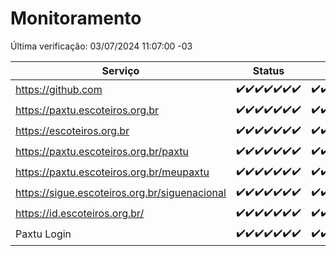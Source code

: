 # Monitoramento

Última verificação: 03/07/2024 11:07:00 -03

|Serviço|Status|Últimas 24h|
|---|---|---|
|https://github.com|<span title="2024-06-26: OK=24">✔️</span><span title="2024-06-27: OK=24">✔️</span><span title="2024-06-28: OK=24">✔️</span><span title="2024-06-29: OK=24">✔️</span><span title="2024-06-30: OK=24">✔️</span><span title="2024-07-01: OK=23">✔️</span><span title="2024-07-02: OK=14">✔️</span>|<span title="02/07/2024 11:07:00 -03 : 200">✔️</span><span title="02/07/2024 12:07:00 -03 : 200">✔️</span><span title="02/07/2024 13:09:00 -03 : 200">✔️</span><span title="02/07/2024 14:06:00 -03 : 200">✔️</span><span title="02/07/2024 15:08:00 -03 : 200">✔️</span><span title="02/07/2024 16:07:00 -03 : 200">✔️</span><span title="02/07/2024 17:07:00 -03 : 200">✔️</span><span title="02/07/2024 18:06:00 -03 : 200">✔️</span><span title="02/07/2024 19:07:00 -03 : 200">✔️</span><span title="02/07/2024 20:06:00 -03 : 200">✔️</span><span title="02/07/2024 21:33:00 -03 : 200">✔️</span><span title="02/07/2024 22:54:00 -03 : 200">✔️</span><span title="02/07/2024 23:25:00 -03 : 200">✔️</span><span title="03/07/2024 00:08:00 -03 : 200">✔️</span><span title="03/07/2024 01:08:00 -03 : 200">✔️</span><span title="03/07/2024 02:07:00 -03 : 200">✔️</span><span title="03/07/2024 03:11:00 -03 : 200">✔️</span><span title="03/07/2024 04:07:00 -03 : 200">✔️</span><span title="03/07/2024 05:10:00 -03 : 200">✔️</span><span title="03/07/2024 06:07:00 -03 : 200">✔️</span><span title="03/07/2024 07:08:00 -03 : 200">✔️</span><span title="03/07/2024 08:06:00 -03 : 200">✔️</span><span title="03/07/2024 09:13:00 -03 : 200">✔️</span><span title="03/07/2024 10:10:00 -03 : 200">✔️</span><span title="03/07/2024 11:07:00 -03 : 200">✔️</span>|
|https://paxtu.escoteiros.org.br|<span title="2024-06-26: OK=24">✔️</span><span title="2024-06-27: OK=24">✔️</span><span title="2024-06-28: OK=24">✔️</span><span title="2024-06-29: OK=24">✔️</span><span title="2024-06-30: OK=24">✔️</span><span title="2024-07-01: OK=23">✔️</span><span title="2024-07-02: OK=14">✔️</span>|<span title="02/07/2024 11:07:00 -03 : 200">✔️</span><span title="02/07/2024 12:07:00 -03 : 200">✔️</span><span title="02/07/2024 13:09:00 -03 : 200">✔️</span><span title="02/07/2024 14:06:00 -03 : 200">✔️</span><span title="02/07/2024 15:08:00 -03 : 200">✔️</span><span title="02/07/2024 16:07:00 -03 : 200">✔️</span><span title="02/07/2024 17:07:00 -03 : 200">✔️</span><span title="02/07/2024 18:06:00 -03 : 200">✔️</span><span title="02/07/2024 19:07:00 -03 : 200">✔️</span><span title="02/07/2024 20:06:00 -03 : 200">✔️</span><span title="02/07/2024 21:33:00 -03 : 200">✔️</span><span title="02/07/2024 22:54:00 -03 : 200">✔️</span><span title="02/07/2024 23:25:00 -03 : 200">✔️</span><span title="03/07/2024 00:08:00 -03 : 200">✔️</span><span title="03/07/2024 01:08:00 -03 : 200">✔️</span><span title="03/07/2024 02:07:00 -03 : 200">✔️</span><span title="03/07/2024 03:11:00 -03 : 200">✔️</span><span title="03/07/2024 04:07:00 -03 : 200">✔️</span><span title="03/07/2024 05:10:00 -03 : 200">✔️</span><span title="03/07/2024 06:07:00 -03 : 200">✔️</span><span title="03/07/2024 07:08:00 -03 : 200">✔️</span><span title="03/07/2024 08:06:00 -03 : 200">✔️</span><span title="03/07/2024 09:13:00 -03 : 200">✔️</span><span title="03/07/2024 10:10:00 -03 : 200">✔️</span><span title="03/07/2024 11:07:00 -03 : 200">✔️</span>|
|https://escoteiros.org.br|<span title="2024-06-26: OK=24">✔️</span><span title="2024-06-27: OK=24">✔️</span><span title="2024-06-28: OK=24">✔️</span><span title="2024-06-29: OK=24">✔️</span><span title="2024-06-30: OK=24">✔️</span><span title="2024-07-01: OK=23">✔️</span><span title="2024-07-02: OK=14">✔️</span>|<span title="02/07/2024 11:07:00 -03 : 200">✔️</span><span title="02/07/2024 12:07:00 -03 : 200">✔️</span><span title="02/07/2024 13:09:00 -03 : 200">✔️</span><span title="02/07/2024 14:06:00 -03 : 200">✔️</span><span title="02/07/2024 15:08:00 -03 : 200">✔️</span><span title="02/07/2024 16:07:00 -03 : 200">✔️</span><span title="02/07/2024 17:07:00 -03 : 200">✔️</span><span title="02/07/2024 18:06:00 -03 : 200">✔️</span><span title="02/07/2024 19:07:00 -03 : 200">✔️</span><span title="02/07/2024 20:06:00 -03 : 200">✔️</span><span title="02/07/2024 21:33:00 -03 : 200">✔️</span><span title="02/07/2024 22:54:00 -03 : 200">✔️</span><span title="02/07/2024 23:25:00 -03 : 200">✔️</span><span title="03/07/2024 00:08:00 -03 : 200">✔️</span><span title="03/07/2024 01:08:00 -03 : 200">✔️</span><span title="03/07/2024 02:07:00 -03 : 200">✔️</span><span title="03/07/2024 03:11:00 -03 : 200">✔️</span><span title="03/07/2024 04:07:00 -03 : 200">✔️</span><span title="03/07/2024 05:10:00 -03 : 200">✔️</span><span title="03/07/2024 06:07:00 -03 : 200">✔️</span><span title="03/07/2024 07:08:00 -03 : 200">✔️</span><span title="03/07/2024 08:06:00 -03 : 0">❌</span><span title="03/07/2024 09:13:00 -03 : 200">✔️</span><span title="03/07/2024 10:10:00 -03 : 200">✔️</span><span title="03/07/2024 11:07:00 -03 : 200">✔️</span>|
|https://paxtu.escoteiros.org.br/paxtu|<span title="2024-06-26: OK=24">✔️</span><span title="2024-06-27: OK=24">✔️</span><span title="2024-06-28: OK=24">✔️</span><span title="2024-06-29: OK=24">✔️</span><span title="2024-06-30: OK=24">✔️</span><span title="2024-07-01: OK=23">✔️</span><span title="2024-07-02: OK=14">✔️</span>|<span title="02/07/2024 11:07:00 -03 : 200">✔️</span><span title="02/07/2024 12:07:00 -03 : 200">✔️</span><span title="02/07/2024 13:09:00 -03 : 200">✔️</span><span title="02/07/2024 14:06:00 -03 : 200">✔️</span><span title="02/07/2024 15:08:00 -03 : 200">✔️</span><span title="02/07/2024 16:07:00 -03 : 200">✔️</span><span title="02/07/2024 17:07:00 -03 : 200">✔️</span><span title="02/07/2024 18:06:00 -03 : 200">✔️</span><span title="02/07/2024 19:07:00 -03 : 200">✔️</span><span title="02/07/2024 20:06:00 -03 : 200">✔️</span><span title="02/07/2024 21:33:00 -03 : 200">✔️</span><span title="02/07/2024 22:54:00 -03 : 200">✔️</span><span title="02/07/2024 23:25:00 -03 : 200">✔️</span><span title="03/07/2024 00:08:00 -03 : 200">✔️</span><span title="03/07/2024 01:08:00 -03 : 200">✔️</span><span title="03/07/2024 02:07:00 -03 : 200">✔️</span><span title="03/07/2024 03:11:00 -03 : 200">✔️</span><span title="03/07/2024 04:07:00 -03 : 200">✔️</span><span title="03/07/2024 05:10:00 -03 : 200">✔️</span><span title="03/07/2024 06:07:00 -03 : 200">✔️</span><span title="03/07/2024 07:08:00 -03 : 200">✔️</span><span title="03/07/2024 08:06:00 -03 : 200">✔️</span><span title="03/07/2024 09:13:00 -03 : 200">✔️</span><span title="03/07/2024 10:10:00 -03 : 200">✔️</span><span title="03/07/2024 11:07:00 -03 : 200">✔️</span>|
|https://paxtu.escoteiros.org.br/meupaxtu|<span title="2024-06-26: OK=24">✔️</span><span title="2024-06-27: OK=24">✔️</span><span title="2024-06-28: OK=24">✔️</span><span title="2024-06-29: OK=24">✔️</span><span title="2024-06-30: OK=24">✔️</span><span title="2024-07-01: OK=23">✔️</span><span title="2024-07-02: OK=14">✔️</span>|<span title="02/07/2024 11:07:00 -03 : 200">✔️</span><span title="02/07/2024 12:07:00 -03 : 200">✔️</span><span title="02/07/2024 13:09:00 -03 : 200">✔️</span><span title="02/07/2024 14:06:00 -03 : 200">✔️</span><span title="02/07/2024 15:08:00 -03 : 200">✔️</span><span title="02/07/2024 16:07:00 -03 : 200">✔️</span><span title="02/07/2024 17:07:00 -03 : 200">✔️</span><span title="02/07/2024 18:06:00 -03 : 200">✔️</span><span title="02/07/2024 19:07:00 -03 : 200">✔️</span><span title="02/07/2024 20:06:00 -03 : 200">✔️</span><span title="02/07/2024 21:33:00 -03 : 200">✔️</span><span title="02/07/2024 22:54:00 -03 : 200">✔️</span><span title="02/07/2024 23:25:00 -03 : 200">✔️</span><span title="03/07/2024 00:08:00 -03 : 200">✔️</span><span title="03/07/2024 01:08:00 -03 : 200">✔️</span><span title="03/07/2024 02:07:00 -03 : 200">✔️</span><span title="03/07/2024 03:11:00 -03 : 200">✔️</span><span title="03/07/2024 04:07:00 -03 : 200">✔️</span><span title="03/07/2024 05:10:00 -03 : 200">✔️</span><span title="03/07/2024 06:07:00 -03 : 200">✔️</span><span title="03/07/2024 07:08:00 -03 : 200">✔️</span><span title="03/07/2024 08:06:00 -03 : 200">✔️</span><span title="03/07/2024 09:13:00 -03 : 200">✔️</span><span title="03/07/2024 10:10:00 -03 : 200">✔️</span><span title="03/07/2024 11:07:00 -03 : 200">✔️</span>|
|https://sigue.escoteiros.org.br/siguenacional|<span title="2024-06-26: OK=24">✔️</span><span title="2024-06-27: OK=24">✔️</span><span title="2024-06-28: OK=24">✔️</span><span title="2024-06-29: OK=24">✔️</span><span title="2024-06-30: OK=24">✔️</span><span title="2024-07-01: OK=23">✔️</span><span title="2024-07-02: OK=14">✔️</span>|<span title="02/07/2024 11:07:00 -03 : 200">✔️</span><span title="02/07/2024 12:07:00 -03 : 200">✔️</span><span title="02/07/2024 13:09:00 -03 : 200">✔️</span><span title="02/07/2024 14:06:00 -03 : 200">✔️</span><span title="02/07/2024 15:08:00 -03 : 200">✔️</span><span title="02/07/2024 16:07:00 -03 : 200">✔️</span><span title="02/07/2024 17:07:00 -03 : 200">✔️</span><span title="02/07/2024 18:06:00 -03 : 200">✔️</span><span title="02/07/2024 19:07:00 -03 : 200">✔️</span><span title="02/07/2024 20:06:00 -03 : 200">✔️</span><span title="02/07/2024 21:33:00 -03 : 200">✔️</span><span title="02/07/2024 22:54:00 -03 : 200">✔️</span><span title="02/07/2024 23:25:00 -03 : 200">✔️</span><span title="03/07/2024 00:08:00 -03 : 200">✔️</span><span title="03/07/2024 01:08:00 -03 : 200">✔️</span><span title="03/07/2024 02:07:00 -03 : 200">✔️</span><span title="03/07/2024 03:11:00 -03 : 200">✔️</span><span title="03/07/2024 04:07:00 -03 : 200">✔️</span><span title="03/07/2024 05:10:00 -03 : 200">✔️</span><span title="03/07/2024 06:07:00 -03 : 200">✔️</span><span title="03/07/2024 07:08:00 -03 : 200">✔️</span><span title="03/07/2024 08:06:00 -03 : 200">✔️</span><span title="03/07/2024 09:13:00 -03 : 200">✔️</span><span title="03/07/2024 10:10:00 -03 : 200">✔️</span><span title="03/07/2024 11:07:00 -03 : 200">✔️</span>|
|https://id.escoteiros.org.br/|<span title="2024-06-26: OK=24">✔️</span><span title="2024-06-27: OK=24">✔️</span><span title="2024-06-28: OK=24">✔️</span><span title="2024-06-29: OK=24">✔️</span><span title="2024-06-30: OK=24">✔️</span><span title="2024-07-01: OK=23">✔️</span><span title="2024-07-02: OK=14">✔️</span>|<span title="02/07/2024 11:07:00 -03 : 200">✔️</span><span title="02/07/2024 12:07:00 -03 : 200">✔️</span><span title="02/07/2024 13:09:00 -03 : 200">✔️</span><span title="02/07/2024 14:06:00 -03 : 200">✔️</span><span title="02/07/2024 15:08:00 -03 : 200">✔️</span><span title="02/07/2024 16:07:00 -03 : 200">✔️</span><span title="02/07/2024 17:07:00 -03 : 200">✔️</span><span title="02/07/2024 18:06:00 -03 : 200">✔️</span><span title="02/07/2024 19:07:00 -03 : 200">✔️</span><span title="02/07/2024 20:06:00 -03 : 200">✔️</span><span title="02/07/2024 21:33:00 -03 : 200">✔️</span><span title="02/07/2024 22:54:00 -03 : 200">✔️</span><span title="02/07/2024 23:25:00 -03 : 200">✔️</span><span title="03/07/2024 00:08:00 -03 : 200">✔️</span><span title="03/07/2024 01:08:00 -03 : 200">✔️</span><span title="03/07/2024 02:07:00 -03 : 200">✔️</span><span title="03/07/2024 03:11:00 -03 : 200">✔️</span><span title="03/07/2024 04:07:00 -03 : 200">✔️</span><span title="03/07/2024 05:10:00 -03 : 200">✔️</span><span title="03/07/2024 06:07:00 -03 : 200">✔️</span><span title="03/07/2024 07:08:00 -03 : 200">✔️</span><span title="03/07/2024 08:06:00 -03 : 200">✔️</span><span title="03/07/2024 09:13:00 -03 : 200">✔️</span><span title="03/07/2024 10:10:00 -03 : 200">✔️</span><span title="03/07/2024 11:07:00 -03 : 200">✔️</span>|
|Paxtu Login|<span title="2024-06-26: OK=24">✔️</span><span title="2024-06-27: OK=24">✔️</span><span title="2024-06-28: OK=24">✔️</span><span title="2024-06-29: OK=24">✔️</span><span title="2024-06-30: OK=24">✔️</span><span title="2024-07-01: OK=23">✔️</span><span title="2024-07-02: OK=14">✔️</span>|<span title="02/07/2024 11:07:00 -03 : 200">✔️</span><span title="02/07/2024 12:07:00 -03 : 200">✔️</span><span title="02/07/2024 13:09:00 -03 : 200">✔️</span><span title="02/07/2024 14:06:00 -03 : 200">✔️</span><span title="02/07/2024 15:08:00 -03 : 200">✔️</span><span title="02/07/2024 16:07:00 -03 : 200">✔️</span><span title="02/07/2024 17:07:00 -03 : 200">✔️</span><span title="02/07/2024 18:06:00 -03 : 200">✔️</span><span title="02/07/2024 19:07:00 -03 : 200">✔️</span><span title="02/07/2024 20:06:00 -03 : 200">✔️</span><span title="02/07/2024 21:33:00 -03 : 200">✔️</span><span title="02/07/2024 22:54:00 -03 : 200">✔️</span><span title="02/07/2024 23:25:00 -03 : 200">✔️</span><span title="03/07/2024 00:08:00 -03 : 200">✔️</span><span title="03/07/2024 01:08:00 -03 : 200">✔️</span><span title="03/07/2024 02:07:00 -03 : 200">✔️</span><span title="03/07/2024 03:11:00 -03 : 200">✔️</span><span title="03/07/2024 04:07:00 -03 : 200">✔️</span><span title="03/07/2024 05:10:00 -03 : 200">✔️</span><span title="03/07/2024 06:07:00 -03 : 200">✔️</span><span title="03/07/2024 07:08:00 -03 : 200">✔️</span><span title="03/07/2024 08:06:00 -03 : 200">✔️</span><span title="03/07/2024 09:13:00 -03 : 200">✔️</span><span title="03/07/2024 10:10:00 -03 : 200">✔️</span><span title="03/07/2024 11:07:00 -03 : 200">✔️</span>|
